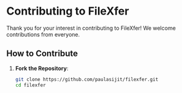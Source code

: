 # Contributing to FileXfer

Thank you for your interest in contributing to FileXfer! We welcome contributions from everyone.

## How to Contribute

1. **Fork the Repository**:
   ```bash
   git clone https://github.com/paulasijit/filexfer.git
   cd filexfer